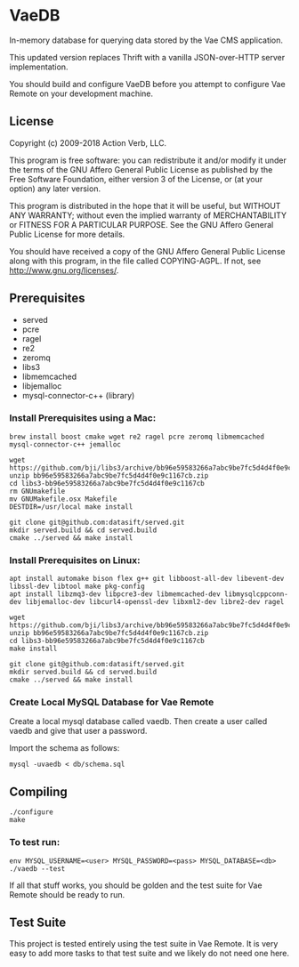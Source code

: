 # VaeDB

In-memory database for querying data stored by the Vae CMS application.

This updated version replaces Thrift with a vanilla JSON-over-HTTP
server implementation.

You should build and configure VaeDB before you attempt to
configure Vae Remote on your development machine.


## License

Copyright (c) 2009-2018 Action Verb, LLC.

This program is free software: you can redistribute it and/or modify
it under the terms of the GNU Affero General Public License as published by
the Free Software Foundation, either version 3 of the License, or
(at your option) any later version.

This program is distributed in the hope that it will be useful,
but WITHOUT ANY WARRANTY; without even the implied warranty of
MERCHANTABILITY or FITNESS FOR A PARTICULAR PURPOSE.  See the
GNU Affero General Public License for more details.

You should have received a copy of the GNU Affero General Public License
along with this program, in the file called COPYING-AGPL.
If not, see http://www.gnu.org/licenses/.


## Prerequisites

 - served
 - pcre
 - ragel
 - re2
 - zeromq
 - libs3
 - libmemcached
 - libjemalloc
 - mysql-connector-c++ (library)


### Install Prerequisites using a Mac:

    brew install boost cmake wget re2 ragel pcre zeromq libmemcached mysql-connector-c++ jemalloc

    wget https://github.com/bji/libs3/archive/bb96e59583266a7abc9be7fc5d4d4f0e9c1167cb.zip
    unzip bb96e59583266a7abc9be7fc5d4d4f0e9c1167cb.zip
    cd libs3-bb96e59583266a7abc9be7fc5d4d4f0e9c1167cb
    rm GNUmakefile
    mv GNUMakefile.osx Makefile
    DESTDIR=/usr/local make install

    git clone git@github.com:datasift/served.git
    mkdir served.build && cd served.build
    cmake ../served && make install


### Install Prerequisites on Linux:

    apt install automake bison flex g++ git libboost-all-dev libevent-dev libssl-dev libtool make pkg-config
    apt install libzmq3-dev libpcre3-dev libmemcached-dev libmysqlcppconn-dev libjemalloc-dev libcurl4-openssl-dev libxml2-dev libre2-dev ragel

    wget https://github.com/bji/libs3/archive/bb96e59583266a7abc9be7fc5d4d4f0e9c1167cb.zip
    unzip bb96e59583266a7abc9be7fc5d4d4f0e9c1167cb.zip
    cd libs3-bb96e59583266a7abc9be7fc5d4d4f0e9c1167cb
    make install

    git clone git@github.com:datasift/served.git
    mkdir served.build && cd served.build
    cmake ../served && make install


### Create Local MySQL Database for Vae Remote

Create a local mysql database called vaedb.  Then create a user
called vaedb and give that user a password.

Import the schema as follows:

    mysql -uvaedb < db/schema.sql


## Compiling

    ./configure
    make


### To test run:

    env MYSQL_USERNAME=<user> MYSQL_PASSWORD=<pass> MYSQL_DATABASE=<db> ./vaedb --test


If all that stuff works, you should be golden and the test suite for Vae
Remote should be ready to run.


## Test Suite

This project is tested entirely using the test suite in Vae Remote.  It
is very easy to add more tasks to that test suite and we likely do not
need one here.
